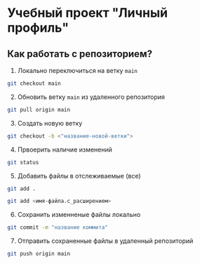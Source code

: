 # Учебный проект "Личный профиль"

## Как работать с репозиторием?

1. Локально переключиться на ветку `main` 

```sh
git checkout main
```

2. Обновить ветку `main` из удаленного репозитория 

```sh
git pull origin main
```

3. Создать новую ветку

```sh
git checkout -b <"название-новой-ветки">
```

4. Првоерить наличие изменений

```sh
git status
```

5. Добавить файлы в отслеживаемые (все) 

```sh
git add .
```
```sh
git add <имя-файла.с_расширением>
```

6. Сохранить изменненые файлы локально 

```sh
git commit -m "название коммита"
```

7. Отправить сохраненные файлы в удаленный репозиторий 

```sh
git push origin main
```
